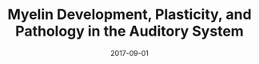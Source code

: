 ---
title: Myelin Development, Plasticity, and Pathology in the Auditory System
#author: Patrick Long, Guoqiang Wan, Michael T Roberts, Gabriel Corfas
date: '2017-09-01'
slug: auditory-myelin
categories:
  - Publication
tags:
- auditory
- circuits
- deafness
- hearing
- myelin
#authors:
#- Patrick Long
#- Guoqiang Wan
#- Michael T Roberts
#- Gabriel Corfas
doi: '10.1002/dneu.22538'
publishDate: '2020-04-03T16:08:45+10:00'
publication_types:
  - '2'
publication: '*Developmental Neurobiology*'
publication_short: '*Developmental Neurobiology*'
abstract: ''
summary: ''
featured: no
url_pdf: ~
url_code: ~
url_dataset: ~
url_poster: ~
url_project: ~
url_slides: ~
url_source: ~
url_video: ~
image:
  caption: ''
focal_point: ''
preview_only: no
projects: []
slides: ''
---